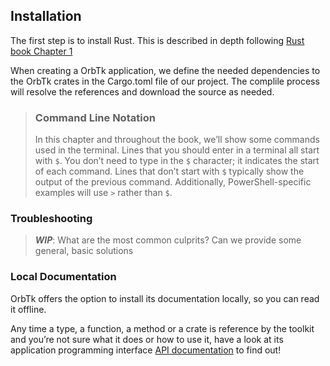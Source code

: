 ## Installation

The first step is to install Rust. This is described in depth following
[Rust book Chapter 1](https://github.com/rust-lang/book/blob/master/src/ch01-01-installation.md)

When creating a OrbTk application, we define the needed dependencies to the
OrbTk crates in the Cargo.toml file of our project. The complile process
will resolve the references and download the source as needed.

> ### Command Line Notation
>
> In this chapter and throughout the book, we’ll show some commands used in the
> terminal. Lines that you should enter in a terminal all start with `$`. You
> don’t need to type in the `$` character; it indicates the start of each
> command. Lines that don’t start with `$` typically show the output of the
> previous command. Additionally, PowerShell-specific examples will use `>`
> rather than `$`.

### Troubleshooting

> ***WIP***:  What are the most common culprits? Can we provide some general, basic solutions

### Local Documentation

OrbTk offers the option to install its documentation locally, so you can read it
offline.

Any time a type, a function, a method or a crate is reference by the toolkit
and you’re not sure what it does or how to use it, have a look at its application
programming interface [API documentation] to find out!

<!-- [API documentation]: https://www.redox-os.org/orbtk/doc/en -->
<!-- [API documentation]: https://github.com/redox-os/orbtk -->
[API documentation]: https://docs.rs/orbtk
